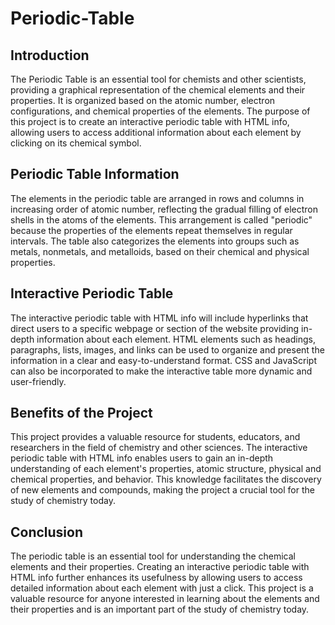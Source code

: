 # Periodic-Table

<h2>Introduction</h2>

The Periodic Table is an essential tool for chemists and other scientists, providing a graphical representation of the chemical elements and their properties. It is organized based on the atomic number, electron configurations, and chemical properties of the elements. The purpose of this project is to create an interactive periodic table with HTML info, allowing users to access additional information about each element by clicking on its chemical symbol.

<h2>Periodic Table Information</h2>

The elements in the periodic table are arranged in rows and columns in increasing order of atomic number, reflecting the gradual filling of electron shells in the atoms of the elements. This arrangement is called "periodic" because the properties of the elements repeat themselves in regular intervals. The table also categorizes the elements into groups such as metals, nonmetals, and metalloids, based on their chemical and physical properties.

<h2>Interactive Periodic Table</h2>

The interactive periodic table with HTML info will include hyperlinks that direct users to a specific webpage or section of the website providing in-depth information about each element. HTML elements such as headings, paragraphs, lists, images, and links can be used to organize and present the information in a clear and easy-to-understand format. CSS and JavaScript can also be incorporated to make the interactive table more dynamic and user-friendly.

<h2>Benefits of the Project</h2>

This project provides a valuable resource for students, educators, and researchers in the field of chemistry and other sciences. The interactive periodic table with HTML info enables users to gain an in-depth understanding of each element's properties, atomic structure, physical and chemical properties, and behavior. This knowledge facilitates the discovery of new elements and compounds, making the project a crucial tool for the study of chemistry today.

<h2>Conclusion</h2>

The periodic table is an essential tool for understanding the chemical elements and their properties. Creating an interactive periodic table with HTML info further enhances its usefulness by allowing users to access detailed information about each element with just a click. This project is a valuable resource for anyone interested in learning about the elements and their properties and is an important part of the study of chemistry today.
